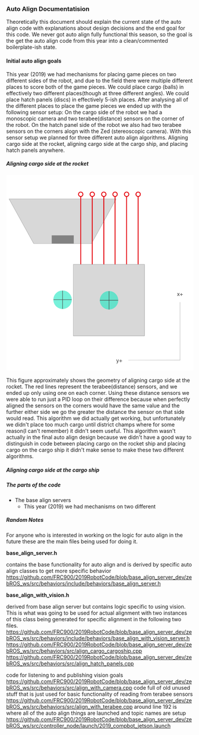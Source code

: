 ###  Auto Align Documentatision ### 

Theoretically this document should explain the current state of the auto align code with explanations about design decisions and the end goal for this code. We never got auto align fully functional this season, so the goal is the get the auto align code from this year into a clean/commented boilerplate-ish state.

####  Initial auto align goals #### 
This year (2019) we had mechanisms for placing game pieces on two different sides of the robot, and due to the field there were multiple different places to score both of the game pieces. We could place cargo (balls) in effectively two different places(though at three different angles). We could place hatch panels (discs) in effectively 5-ish places. After analysing all of the different places to place the game pieces we ended up with the following sensor setup: On the cargo side of the robot we had a monoscopic camera and two terabee(distance) sensors on the corner of the robot. On the hatch panel side of the robot we also had two terabee sensors on the corners alogn with the Zed (stereoscopic camera). With this sensor setup we planned for three different auto align algorithms. Aligning cargo side at the rocket, aligning cargo side at the cargo ship, and placing hatch panels anywhere.

#####  Aligning cargo side at the rocket ##### 
![](../../wiki-resources/programming/auto_align_img.png)

This figure approximately shows the geometry of aligning cargo side at the rocket. The red lines represent the terabee(distance) sensors, and we ended up only using one on each corner. Using these distance sensors we were able to run just a PID loop on their difference because when perfectly aligned the sensors on the corners would have the same value and the further either side we go the greater the distance the sensor on that side would read. This algorithm we did actually get working, but unfortunately we didn't place too much cargo until district champs where for some reason(I can't remember) it didn't seem useful. This algorithm wasn't actually in the final auto align design because we didn't have a good way to distinguish in code between placing cargo on the rocket ship and placing cargo on the cargo ship it didn't make sense to make these two different algorithms. 

#####  Aligning cargo side at the cargo ship ##### 



#####  The parts of the code ##### 
  - The base align servers
    - This year (2019) we had mechanisms on two different

#####  Random Notes ##### 

For anyone who is interested in working on the logic for auto align in the future these are the main files being used for doing it.

**base_align_server.h**

contains the base functionality for auto align and is derived by specific auto align classes to get more specific behavior
https://github.com/FRC900/2019RobotCode/blob/base_align_server_dev/zebROS_ws/src/behaviors/include/behaviors/base_align_server.h

**base_align_with_vision.h**

derived from base align server but contains logic specific to using vision. This is what was going to be used for actual alignment with two instances of this class being generated for specific alignment in the following two files.
https://github.com/FRC900/2019RobotCode/blob/base_align_server_dev/zebROS_ws/src/behaviors/include/behaviors/base_align_with_vision_server.h
https://github.com/FRC900/2019RobotCode/blob/base_align_server_dev/zebROS_ws/src/behaviors/src/align_cargo_cargoship.cpp
https://github.com/FRC900/2019RobotCode/blob/base_align_server_dev/zebROS_ws/src/behaviors/src/align_hatch_panels.cpp


code for listening to and publishing vision goals https://github.com/FRC900/2019RobotCode/blob/base_align_server_dev/zebROS_ws/src/behaviors/src/align_with_camera.cpp
code full of old unused stuff that is just used for basic functionality of reading from terabee sensors https://github.com/FRC900/2019RobotCode/blob/base_align_server_dev/zebROS_ws/src/behaviors/src/align_with_terabee.cpp
around line 192 is where all of the auto align things are launched and topic names are setup https://github.com/FRC900/2019RobotCode/blob/base_align_server_dev/zebROS_ws/src/controller_node/launch/2019_compbot_jetson.launch